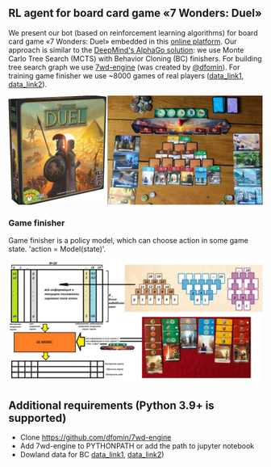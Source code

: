 ## RL agent for board card game «7 Wonders: Duel»

We present our bot (based on reinforcement learning algorithms) for board card game «7 Wonders: Duel» embedded in this [online platform](https://7wd.io/welcome).
Our approach is similar to the [DeepMind's AlphaGo solution](https://www.deepmind.com/publications/mastering-the-game-of-go-with-deep-neural-networks-tree-search):
we use Monte Carlo Tree Search (MCTS) with Behavior Cloning (BC) finishers. For building tree search graph we use [7wd-engine](https://github.com/dfomin/7wd-engine) (was created by [@dfomin](https://github.com/dfomin)). For training game finisher we use ~8000 games of real players ([data_link1](https://drive.google.com/file/d/1qi3QEYamKcGypw0HPhwI5L0mwHWHR6EP/view?usp=sharing), [data_link2](https://drive.google.com/file/d/1b0mVKbzh60L3hjPX0lvt-n03IyphTquI/view?usp=sharing)).

![](demo/7wd_1.png)

### Game finisher

Game finisher is a policy model, which can choose action in some game state. 'action = Model(state)'. 

![](demo/7wd_2.png)






## Additional requirements (Python 3.9+ is supported)

- Clone https://github.com/dfomin/7wd-engine
- Add 7wd-engine to PYTHONPATH or add the path to jupyter notebook
- Dowland data for BC [data_link1](https://drive.google.com/file/d/1qi3QEYamKcGypw0HPhwI5L0mwHWHR6EP/view?usp=sharing), [data_link2](https://drive.google.com/file/d/1b0mVKbzh60L3hjPX0lvt-n03IyphTquI/view?usp=sharing))
